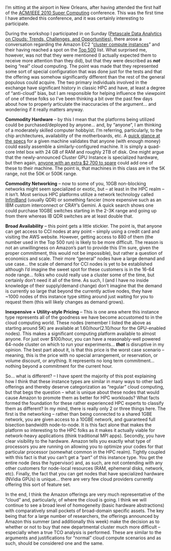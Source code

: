I’m sitting at the airport in New Orleans, after having attended the first half of the
[ACM/IEEE 2010 Super Computing](http://www.acm.org/) conference. This was the first time I have attended this
conference, and it was certainly interesting to participate.

During the workshop I participated in on Sunday ([Petascale Data Analytics on Clouds: Trends, Challenges, and
Opportunities](http://www.ornl.gov/sci/knowledgediscovery/CloudComputing/PDAC-SC10/)), there arose a conversation
regarding the Amazon EC2 “[cluster compute instances](http://aws.amazon.com/hpc-applications/)” and their having reached
a spot on the [Top 500](http://top500.org/) list. What surprised me, however, was not that they were mentioned (I
actually expected them to receive more attention than they did), but that they were described as __*not*__ being “real”
cloud computing.  The point was made that they represented some sort of special configuration that was done just for the
tests and that the offering was somehow significantly different than the rest of the general populous could acquire.
The two primary individuals involved in the exchange have significant history in classic HPC and have, at least a degree
of “anti-cloud” bias, but I am responsible for helping influence the viewpoint of one of these folks so I’ve been
thinking a bit over the past few days about how to properly articulate the inaccuracies of the argument… and wondering
if it really matters anyway.

**Commodity Hardware** – by this I mean that the platforms being utilized could be purchased/deployed by anyone… and,
by “anyone”, I am thinking of a moderately skilled computer hobbyist. I’m referring, particularly, to the chip
architectures, availability of the motherboards, etc. A
[quick glance at the specs](http://aws.amazon.com/hpc-applications/) for a given machine validates that anyone (with
enough money) could easily assemble a similarly-configured machine. It is simply a quad-core Intel box with 24 GB of
RAM and roughly 2TB of disk. One might argue that the newly-announced Cluster GPU Instance is specialized hardware, but
then again, [anyone with an extra $2,700 to spare](http://www.dreamhardware.com/store/product/index.php?product_id=1795789)
could add one of these to their machine. The point is, that machines in this class are in the 5K range, not the 50K or
500K range.

**Commodity Networking** – now to some of you, 10GB non-blocking networks might seem specialized or exotic, but – at
least in the HPC realm – it isn’t. Most serious HPC platforms utilize a network technology called
[InfiniBand](http://en.wikipedia.org/wiki/Infiniband) (usually QDR) or something fancier (more expensive such as an IBM
custom interconnect or CRAY’s Gemini. A quick search shows one could purchase 10GBE switches starting in the 2-3K
range and going up from there whereas IB QDR switches are at least double that.

**Broad Availability** – this point gets a little stickier. The point is, that anyone can get access to CCI nodes at
any point – simply using a credit card and visiting the AWS website. However, getting access to 880 of them (the number
used in the Top 500 run) is likely to be more difficult. The reason is not an unwillingness on Amazon’s part to provide
this (I’m sure, given the proper commitment, this would not be impossible), but rather a question of economics and
scale. Their more “general” nodes have a large demand and use case… the scale of demand for CCI nodes is yet to be
established although I’d imagine the sweet spot for these customers is in the 16-64 node range… folks who could really
use a cluster some of the time, but certainly don’t need it all of the time. As such, I (and I have no inside knowledge
of their supply/demand change) don’t imagine that the demand is currently so large that beyond the currently active
nodes, they have ~1000 nodes of this instance type sitting around just waiting for you to request them (this will likely
changes as demand grows).

**Inexpensive + Utility-style Pricing** – This is one area where this instance type represents all of the goodness we
have become accustomed to in the cloud computing world. These nodes (remember I listed the above as starting around 5K)
are available at $1.60/hour ($2.10/hour for the GPU-enabled nodes). This makes a significant computing platform
available to almost anyone. For just over $100/hour, you can have a reasonably-well powered 64-node cluster on which to
run your experiments… __*that*__ is disruptive in my opinion. The best part about it, is that this price is the worst case
scenario – meaning, this is the price with no special arrangement, or reservation, or volume discount, or anything. It
represents no long term commitment… nothing beyond a commitment for the current hour.

So… what is different? – I have spent the majority of this post explaining how I think that these instance types are
similar in many ways to other IaaS offerings and thereby deserve categorization as “regular” cloud computing, but that
begs the question – what is unique about these nodes that would cause Amazon to promote them as better for HPC
workloads? What facts formed the foundation for these rather experienced HPC experts to classify them as different? In
my mind, there is really only 2 or three things here. The first is the networking – rather than being connected to a
shared 1GBE network, you are given access to a 10GBE network, and guaranteed full bisection bandwidth node-to-node. It
is this fact alone that makes the platform so interesting to the HPC folks as it makes it actually viable for
network-heavy applications (think traditional MPI apps). Secondly, you have clear visibility to the hardware. Amazon
tells you exactly what type of processors you are running on allowing you to optimize your codes for that particular
processor (somewhat common in the HPC realm). Tightly coupled with this fact is that you can’t get a “part” of this
instance type. You get the entire node (less the hypervisor) and, as such, are not contending with any other customers
for node-local resources (RAM, ephemeral disks, network, etc). Finally, the fact that you can get nodes that have
specialized hardware (NVidia GPUs) is unique… there are very few cloud providers currently offering this sort of
feature set.

In the end, I think the Amazon offerings are very much representative of the “cloud” and, particularly, of where the
cloud is going. I think we will continue to see a broad level of homogeneity (basic hardware abstractions) with
comparatively small pockets of broad-domain specific assets. The key being that for a large number of researchers, the
offerings announced by Amazon this summer (and additionally this week) make the decision as to whether or not to buy
that new departmental cluster much more difficult – especially when a true TCO analysis is performed. These are similar
to the arguments and justifications for “normal” cloud compute scenarios and as such, should be considered one and the
same.